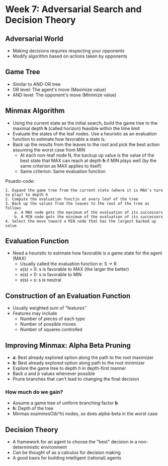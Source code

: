 # Week 7: Adversarial Search and Decision Theory

## Adversarial World
- Making decisions requires respecting your opponents
- Modify algorithm based on actions taken by opponents

## Game Tree
- Similar to AND-OR tree
- OR level: The agent's move (Maximize value)
- AND level: The opponent's move (Minimize value)

## Minmax Algorithm
- Using the current state as the initial search, build the game tree to the maximal depth __h__ (called horizon) feasible within the time limit
- Evaluate the states of the leaf nodes. Use a heuristic as an evaluation function to estimate how favorable a state is.
- Back up the results from the leaves to the root and pick the best action assuming the worst case from MIN
    - At each non-leaf node N, the backup up value is the value of the best state that MAX can reach at depth __h__ if MIN plays well (by the same criterion as MAX applies to itself)
    - Same criterion: Same evaluation function

Psuedo-code:
```
1. Expand the game tree from the current state (where it is MAX's turn to play) to depth h
2. Compute the evaluation functin at every leaf of the tree
3. Back up the values from the leaves to the root of the tree as follows
    a. A MAX node gets the maximum of the evaluation of its successors
    b. A MIN node gets the minimum of the evaluation of its successors
4. Select the move toward a MIN node that has the largest backed up value
```

## Evaluation Function
- Need a heuristic to estimate how favorable is a game state for the agent (MAX)
    - Usually called the evaluation function e: S -> R
    - e(s) > 0: s is favorable to MAX (the larger the better)
    - e(s) < 0: s is favorable to MIN
    - e(s) = s: s is neutral

## Construction of an Evaluation Function
- Usually weighted sum of "features"
- Features may include
    - Number of pieces of each type
    - Number of possible moves
    - Number of squares controlled

## Improving Minmax: Alpha Beta Pruning

- __a__: Best already explored option along the path to the root maximizer
- __b__: Best already explored option along path to the root minimizer
- Explore the game tree to depth _h_ in depth-first manner
- Back _a_ and _b_ values whenever possible
- Prune branches that can't lead to changing the final decision

### How much do we gain?
- Assume a game tree of uniform branching factor __b__
- __h__: Depth of the tree
- Minmax examinesO(b^h) nodes, so does alpha-beta in the worst case

## Decision Theory
- A framework for an agent to choose the "best" decision in a non-deterministic environment
- Can be thought of as a calculus for decision making
- A good basis for building intelligent (rational) agents
